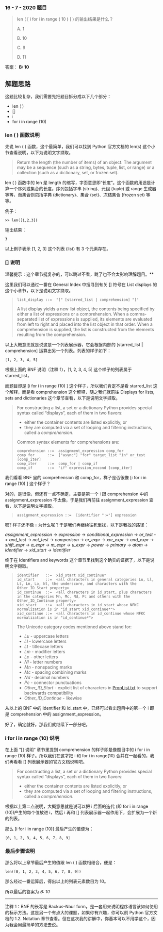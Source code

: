 ### 16 - 7 - 2020 题目

> len ( [ i for i in range ( 10 ) ] ) 的输出结果是什么？
>
> A. 1
>
> B. 10
>
> C. 9
>
> D. 11

答案： **B: 10**

## 解题思路

这题比较复杂，我们需要先把题目拆分成以下几个部分：

- len ( )
- []
- i
- for i in range (10)



### len ( ) 函数说明

先说 len ( ) 函数，这个最简单，我们可以找到 Python 官方文档的 len(s) 这个小节查看说明，以下为说明文字撷取。

> Return the length (the number of items) of an object. The argument may be a sequence (such as a string, bytes, tuple, list, or range) or a collection (such as a dictionary, set, or frozen set).

len ( ) 函数中的 len 是 length 的缩写，字面意思即“长度”。这个函数的用途是计算一个序列或集合的长度，序列包括字串 (string)、元组 (tuple) 或 range 生成器等等，而集合则包括字典 (dictionary)、集合 (set)、冻结集合 (frozen set) 等等。

例子：

```
>> len([1,2,3])
```

输出结果：

```
3
```

以上例子表示 [1, 2, 3] 这个列表 (list) 有 3 个元素存在。



### [] 说明

溫馨提示：这个章节挺复杂的，可以跳过不看，跳了也不会太影响理解题目。**

这里我们可以通过一番在 General Index 中搜寻到有关 [] 符号在 List displays 的这个小章节，以下是说明文字撷取。

>```
>list_display ::=  "[" [starred_list | comprehension] "]"
>```
>
>A list display yields a new list object, the contents being specified by either a list of expressions or a comprehension. When a comma-separated list of expressions is supplied, its elements are evaluated from left to right and placed into the list object in that order. When a comprehension is supplied, the list is constructed from the elements resulting from the comprehension.

以上大概意思就是说这是一个列表展示器，它会根据内部的 [starred_list | comprehension] 运算出另一个列表。列表的样子如下：

```
[1, 2, 3, 4, 5]
```

根据上面的 BNF 说明（注釋 1），[1, 2, 3, 4, 5] 这个样子的列表属于 starred_list，

而题目却是 [i for i in range (10) ] 这个样子，所以我们肯定不是看 starred_list 这个解释，而是看 comprehension 这个解释，随之我们就前往 Displays for lists, sets and dictionaries 这个章节查看，以下是说明文字撷取。

> For constructing a list, a set or a dictionary Python provides special syntax called “displays”, each of them in two flavors:
>
> - either the container contents are listed explicitly, or
> - they are computed via a set of looping and filtering instructions, called a *comprehension*.
>
> Common syntax elements for comprehensions are:
>
> ```
> comprehension ::=  assignment_expression comp_for
> comp_for      ::=  ["async"] "for" target_list "in" or_test [comp_iter]
> comp_iter     ::=  comp_for | comp_if
> comp_if       ::=  "if" expression_nocond [comp_iter]
> ```

我们看看 BNF 里的 comprehension 和 comp_for，样子是否很像 [i for i in range (10) ] 这个样子？

对的，是很像，但还有一点不确定，主要是第一个 i 跟 comprehension 中的  assignment_expression 不太像，于是我们再前往 assignment_expression 查看，以下是说明文字撷取。

> ```
> assignment_expression ::=  [identifier ":="] expression
> ```

嗯? 样子还不像﹗为什么呢？于是我们再继续往死里找，以下是我找的路径：

*assignment_expression* -> *expression* -> *conditional_expression* -> *or_test* -> *and_test* -> *not_test* -> *comparison* -> *or_expr*  -> *xor_expr* -> *and_expr* -> *shift_expr* -> *a_expr* -> *m_expr* -> *u_expr* -> *power* -> *primary* -> *atom* -> *identifier* -> *xid_start* -> *identifier*

终于在 Identifiers and keywords 这个章节里找到这个确实的证据了，以下是说明文字撷取。

> ```
> identifier   ::=  xid_start xid_continue*
> id_start     ::=  <all characters in general categories Lu, Ll, Lt, Lm, Lo, Nl, the underscore, and characters with the Other_ID_Start property>
> id_continue  ::=  <all characters in id_start, plus characters in the categories Mn, Mc, Nd, Pc and others with the Other_ID_Continue property>
> xid_start    ::=  <all characters in id_start whose NFKC normalization is in "id_start xid_continue*">
> xid_continue ::=  <all characters in id_continue whose NFKC normalization is in "id_continue*">
> ```
>
> The Unicode category codes mentioned above stand for:
>
> - *Lu* - uppercase letters
> - *Ll* - lowercase letters
> - *Lt* - titlecase letters
> - *Lm* - modifier letters
> - *Lo* - other letters
> - *Nl* - letter numbers
> - *Mn* - nonspacing marks
> - *Mc* - spacing combining marks
> - *Nd* - decimal numbers
> - *Pc* - connector punctuations
> - *Other_ID_Start* - explicit list of characters in [PropList.txt](http://www.unicode.org/Public/12.1.0/ucd/PropList.txt) to support backwards compatibility
> - *Other_ID_Continue* - likewise

从以上的 BNF 中的 identifier 和 id_start 中，已经可以看出题目中的第一个 i 即是 comprehension 中的 assignment_expression。

好了，确定就好，那我们就继续下一部分吧。



### i for i in range (10) 说明

在上面 “[] 说明“ 章节里提到 comprehension 的样子即是像题目中的 i for i in range (10) 样子。所以我们在这才把 i 和 for i in range(10) 合并在一起看的，我们再看看 [] 列表展示器的官方文档说明吧。

> For constructing a list, a set or a dictionary Python provides special syntax called “displays”, each of them in two flavors:
>
> - either the container contents are listed explicitly, or
> - they are computed via a set of looping and filtering instructions, called a *comprehension*.

根据以上第二点说明，大概意思就是说可以把 i 后面的迭代 (即 for i in range (10))产生的每个值放进 i，然后 i 再和 [] 列表展示器一起作用下，会扩展为一个新的列表。

那么 [i for i in range (10)] 最后产生的值便为： 

```
[0, 1, 2, 3, 4, 5, 6, 7, 8, 9]
```



### 最后步骤说明

那么将以上章节最后产生的值跟 len ( ) 函数相结合，便是：

```
len([0, 1, 2, 3, 4, 5, 6, 7, 8, 9])
```

那么经过一番运算后，得出以上的列表元素数目为 10。

所以最后的答案为 *B: 10*

---

注釋 1：BNF 的长写是 Backus–Naur form，是一套用来说明程序语言该如何使用的标示方法。这是另一个有点大的课题，如果你有兴趣，你可以前 Python 官方文档的 1.2. Notation 章节查看。但在这次我的讲解中，你基本可以不用学这个，因为我会用最简单的方法去说。